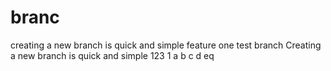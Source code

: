 # branc

  creating a new branch is quick and simple feature one test branch
  Creating a new branch is quick and simple
  123
	1
	a
	b
	c
	d
eq
